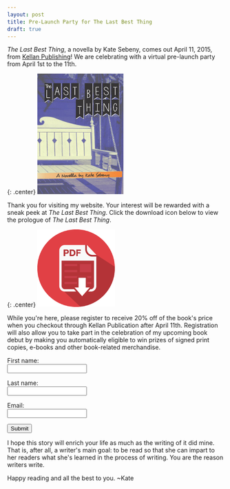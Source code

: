 ```yaml
---
layout: post
title: Pre-Launch Party for The Last Best Thing
draft: true
---
```


*The Last Best Thing*, a novella by Kate Sebeny, comes out April 11, 2015, from [Kellan Publishing](http://kellanpublishing.com/index.php/authors/kate-sebeny?AffId=9)!  We are celebrating with a virtual pre-launch party from April 1st to the 11th.  

{: .center}
[![The Last Best Thing](https://raw.githubusercontent.com/KateSebeny/katesebeny.github.io/master/images/TheLastBestThing/TheLastBestThingFrontCover.jpg "The Last Best Thing")](http://kellanpublishing.com/index.php/authors/kate-sebeny?AffId=9)

Thank you for visiting my website. Your interest will be rewarded with a sneak peek at *The Last Best Thing*.  Click the download icon below to view the prologue of *The Last Best Thing*.

{: .center}
[![The Last Best Thing Prologue](https://raw.githubusercontent.com/KateSebeny/katesebeny.github.io/master/images/TheLastBestThing/pdf-icon.png "Download The Last Best Thing Prologue")](https://raw.githubusercontent.com/KateSebeny/katesebeny.github.io/master/files/TheLastBestThing/The%20Last%20Best%20Thing%20-%20Prologue.pdf)

While you're here, please register to receive 20% off of the book's price when you checkout through Kellan Publication after April 11th. Registration will also allow you to take part in the celebration of my upcoming book debut by making you automatically eligible to win prizes of signed print copies, e-books and other book-related merchandise.

<form action="http://promo.katesebeny.com/register.php" method="post">
<label for="firstname">First name: </label><br />
<input type="text" name="firstname"><br />

<label for="lastname">Last name: </label><br />
<input type="text" name="lastname"><br />

<label for="email">Email: </label><br />
<input type="email" name="email"><br />

<input type="submit" value="Submit">
</form>

I hope this story will enrich your life as much as the writing of it did mine. That is, after all, a writer's main goal: to be read so that she can impart to her readers what she's learned in the process of writing. You are the reason writers write.

Happy reading and all the best to you. ~Kate
